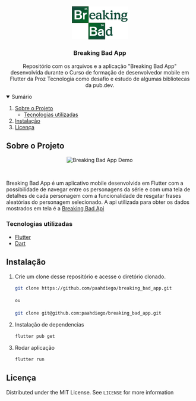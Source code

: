 <br />
<p align="center">

  <img src="./.github/logo.png" alt="BreakingBadLogo" width="150">

  <h3 align="center">Breaking Bad App</h3>

  <p align="center">
    Repositório com os arquivos e a aplicação "Breaking Bad App" desenvolvida durante o Curso de formação de desenvolvedor mobile em Flutter da Proz Tecnologia como desafio e estudo de algumas bibliotecas da pub.dev.
    <br />
  </p>
</p>


<details open="open">
  <summary>Sumário</summary>
  <ol>
    <li>
      <a href="#sobre-o-projeto">Sobre o Projeto</a>
      <ul>
        <li><a href="#tecnologias-utilizadas">Tecnologias utilizadas</a></li>
      </ul>
    </li>
    <li><a href="#instalação">Instalação</a></li>
    <li><a href="#licença">Licença</a></li>
  </ol>
</details>

## Sobre o Projeto

<p align="center">
<img src=".github/breakingbad.gif" width="250" alt="Breaking Bad App Demo">
  </p>
  </br>

Breaking Bad App é um aplicativo mobile desenvolvida em Flutter com a possibilidade de navegar entre os personagens da série e com uma tela de detalhes de cada personagem com a funcionalidade de resgatar frases aleatórias do personagem selecionado. A api utilizada para obter os dados mostrados em tela é a <a href="https://www.breakingbadapi.com/documentation">Breaking Bad Api </a>

### Tecnologias utilizadas

- [Flutter](https://flutter.dev/)
- [Dart](https://dart.dev/)

## Instalação

1. Crie um clone desse repositório e acesse o diretório clonado.

   ```sh
   git clone https://github.com/paahdiego/breaking_bad_app.git

   ou

   git clone git@github.com:paahdiego/breaking_bad_app.git
   ```

2. Instalação de dependencias

   ```sh
   flutter pub get
   ```

3. Rodar aplicação

   ```sh
   flutter run
   ```

<!-- LICENSE -->

## Licença

Distributed under the MIT License. See `LICENSE` for more information
